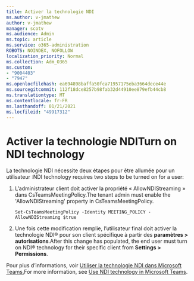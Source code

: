 ```yaml
---
title: Activer la technologie NDI
ms.author: v-jmathew
author: v-jmathew
manager: scotv
ms.audience: Admin
ms.topic: article
ms.service: o365-administration
ROBOTS: NOINDEX, NOFOLLOW
localization_priority: Normal
ms.collection: Adm_O365
ms.custom:
- "9004403"
- "7947"
ms.openlocfilehash: ea694898baffa50fca71957175eba3664dece44e
ms.sourcegitcommit: 112f18dce8257b98fab32d44910ee879efb44cb8
ms.translationtype: MT
ms.contentlocale: fr-FR
ms.lasthandoff: 01/21/2021
ms.locfileid: "49917312"
---
```

# <a name="turn-on-ndi-technology"></a><span data-ttu-id="c1d9d-102">Activer la technologie NDI</span><span class="sxs-lookup"><span data-stu-id="c1d9d-102">Turn on NDI technology</span></span>

<span data-ttu-id="c1d9d-103">La technologie NDI nécessite deux étapes pour être allumée pour un utilisateur :</span><span class="sxs-lookup"><span data-stu-id="c1d9d-103">NDI technology requires two steps to be turned on for a user:</span></span>

1. <span data-ttu-id="c1d9d-104">L’administrateur client doit activer la propriété « AllowNDIStreaming » dans CsTeamsMeetingPolicy.</span><span class="sxs-lookup"><span data-stu-id="c1d9d-104">The tenant admin must enable the 'AllowNDIStreaming' property in CsTeamsMeetingPolicy.</span></span>

    `Set-CsTeamsMeetingPolicy -Identity MEETING_POLICY -AllowNDIStreaming $true`

2. <span data-ttu-id="c1d9d-105">Une fois cette modification remplie, l’utilisateur final doit activer la technologie NDI® pour son client spécifique à partir des **paramètres > autorisations**.</span><span class="sxs-lookup"><span data-stu-id="c1d9d-105">After this change has populated, the end user must turn on NDI® technology for their specific client from **Settings > Permissions**.</span></span>

<span data-ttu-id="c1d9d-106">Pour plus d’informations, voir [Utiliser la technologie NDI dans Microsoft Teams.](https://docs.microsoft.com/microsoftteams/use-ndi-in-meetings)</span><span class="sxs-lookup"><span data-stu-id="c1d9d-106">For more information, see [Use NDI technology in Microsoft Teams](https://docs.microsoft.com/microsoftteams/use-ndi-in-meetings).</span></span>
